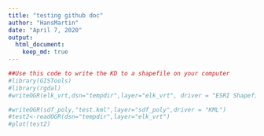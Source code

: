 ```yaml
---
title: "testing github doc"
author: "HansMartin"
date: "April 7, 2020"
output: 
  html_document:
    keep_md: true
---
```















```r
##Use this code to write the KD to a shapefile on your computer
#library(GISTools)
#library(rgdal)
#writeOGR(elk_vrt,dsn="tempdir",layer="elk_vrt", driver = "ESRI Shapefile")

#writeOGR(sdf_poly,"test.kml",layer="sdf_poly",driver = "KML")
#test2<-readOGR(dsn="tempdir",layer="elk_vrt")
#plot(test2)
```

<!--html_preserve--><div id="htmlwidget-dfb9fe5a7301c5b1cc34" style="width:672px;height:480px;" class="leaflet html-widget"></div>
<script type="application/json" data-for="htmlwidget-dfb9fe5a7301c5b1cc34">{"x":{"options":{"crs":{"crsClass":"L.CRS.EPSG3857","code":null,"proj4def":null,"projectedBounds":null,"options":{}}},"calls":[{"method":"addTiles","args":["//{s}.tile.openstreetmap.org/{z}/{x}/{y}.png",null,null,{"minZoom":0,"maxZoom":18,"tileSize":256,"subdomains":"abc","errorTileUrl":"","tms":false,"noWrap":false,"zoomOffset":0,"zoomReverse":false,"opacity":1,"zIndex":1,"detectRetina":false,"attribution":"&copy; <a href=\"http://openstreetmap.org\">OpenStreetMap<\/a> contributors, <a href=\"http://creativecommons.org/licenses/by-sa/2.0/\">CC-BY-SA<\/a>"}]},{"method":"addPolygons","args":[[[[{"lng":[-115.557431489745,-115.557650016187,-115.559070965935,-115.560382001538,-115.561035651049,-115.561340782973,-115.56118598298,-115.560529159181,-115.559468096598,-115.557625980956,-115.556692991434,-115.555864192217,-115.552886979664,-115.552242980193,-115.549303398592,-115.54783858193,-115.544389153073,-115.543457733608,-115.539084649624,-115.53815014229,-115.534737796267,-115.530390149855,-115.526618552292,-115.526058254594,-115.521731107709,-115.517413637205,-115.51309905697,-115.508791848921,-115.504492215861,-115.500198592765,-115.498988682529,-115.495910356169,-115.491636087184,-115.487365939406,-115.487333584195,-115.483108320112,-115.480273935585,-115.478858922139,-115.474925470677,-115.474624958786,-115.470911978567,-115.470415631455,-115.467829697875,-115.466242707735,-115.465428736039,-115.463096482725,-115.462125016559,-115.461801309242,-115.460780778547,-115.460114567883,-115.459740510367,-115.459882567427,-115.460469116427,-115.461415667067,-115.46254664524,-115.462799510903,-115.464041872339,-115.466670000654,-115.467292622827,-115.469232335161,-115.471732080855,-115.472661537617,-115.476135609345,-115.476936629273,-115.480515425035,-115.482566202846,-115.484874061652,-115.489225961387,-115.491507074222,-115.493558376002,-115.497888737834,-115.502206711668,-115.506516832917,-115.510815162852,-115.515105877708,-115.519386685548,-115.522675294744,-115.523665015806,-115.527928642717,-115.531849493076,-115.532188141327,-115.536427571596,-115.537673988657,-115.54066681198,-115.543047456053,-115.544896510255,-115.547115435081,-115.549101917402,-115.550464122664,-115.55328860962,-115.553381415137,-115.555858662244,-115.557431489745,-115.557431489745],"lat":[51.7378298119153,51.7381658894987,51.7408577535089,51.7435482519122,51.7462306860253,51.7489088489507,51.751581379697,51.7542477612802,51.7569091843013,51.7595610142864,51.7610023466498,51.7622138022875,51.7648516053178,51.7653845186535,51.767481850853,51.768318379541,51.7700955164046,51.7705028398706,51.7724336398111,51.7726925094772,51.7735430051337,51.774670138748,51.7752229514096,51.7753071631371,51.7757950943065,51.7759848968932,51.776085613297,51.775962069538,51.775610067053,51.7750787637123,51.774873367294,51.7743884356563,51.7732830777929,51.7720606401903,51.7720495167327,51.7704713520557,51.7692840103943,51.7686463417028,51.766540290797,51.7663735636101,51.7638136992139,51.7633844068776,51.7610991106296,51.7593372977322,51.7583933364774,51.7556884092454,51.7536861555385,51.7529970120563,51.7503091962562,51.7476260133611,51.7449466548873,51.7422740594499,51.7396072872728,51.7369452258033,51.7342855694528,51.7338206211587,51.731630663865,51.7289905290088,51.7283279042323,51.726349478559,51.7243934024058,51.7237196448204,51.7215042900883,51.7211006806399,51.7193055868145,51.7184990644203,51.7177276509708,51.7163426467585,51.7159397445261,51.7155358925466,51.7147863646936,51.7144073770047,51.7142644935546,51.7144796696614,51.7149285129513,51.7156832153333,51.7163358107063,51.7165183010931,51.7178109204622,51.7191252624405,51.7192384498986,51.7212956651132,51.7218723472829,51.7233706159542,51.7246135467688,51.7257547049719,51.7273383606047,51.7289111590449,51.7300541587018,51.732671838741,51.7327645479802,51.7354694546442,51.7378298119153,51.7378298119153]}]],[[{"lng":[-115.82618935317,-115.827845576451,-115.829056827452,-115.829200851809,-115.828517253585,-115.826561618581,-115.825853577919,-115.823462420682,-115.821466374912,-115.818971911174,-115.817104721028,-115.812758718936,-115.812412070416,-115.808420167251,-115.804091879801,-115.801961750696,-115.799767228799,-115.795448722841,-115.791136404972,-115.786829545319,-115.782528246428,-115.778231930424,-115.773942616057,-115.769658756855,-115.768998110817,-115.765382657353,-115.761116027703,-115.759612050265,-115.75686169555,-115.75424128707,-115.752632811228,-115.750725602394,-115.748728853515,-115.748464619807,-115.747665402068,-115.74748652101,-115.748173572509,-115.748690541666,-115.749758276485,-115.751815942994,-115.753146084802,-115.75508514564,-115.757529376172,-115.759697548314,-115.761888098569,-115.766227934808,-115.766810967937,-115.77055866085,-115.774878002454,-115.779188371574,-115.783495258178,-115.787795307059,-115.792088718979,-115.796378263947,-115.800663101249,-115.804940514249,-115.807051838289,-115.809209479172,-115.813476331099,-115.815635782141,-115.817731413092,-115.821378424978,-115.821974342112,-115.825237777383,-115.82618935317,-115.82618935317],"lat":[51.6726187249893,51.6743121653286,51.6769986394993,51.679674466381,51.6823420405355,51.6849969092732,51.6856021884026,51.6876402967623,51.6888619554833,51.6902696226173,51.6911173201901,51.6927578372413,51.6928778755701,51.6941026145049,51.6950481672174,51.695446151499,51.6958493760808,51.6964133295802,51.696740969602,51.6968621176084,51.6967751470701,51.6965037116244,51.695975048403,51.6952488580693,51.6951053469152,51.6942424960685,51.6928962034242,51.6923322135056,51.6911102236622,51.6896009763305,51.6884105775731,51.6868892340964,51.6841935744028,51.6835281645692,51.6815078331934,51.6788315168937,51.6761644315387,51.6753332762176,51.6735069002081,51.6708543745078,51.6697279140318,51.6682146611341,51.6667229266955,51.6655890503037,51.6645977501832,51.6631527146159,51.6629895481448,51.6620339648107,51.6613293232461,51.6609534761756,51.6607049406723,51.6607108053986,51.6609662384728,51.6613693685645,51.6619536149135,51.6628241668874,51.6634052052586,51.6640231327619,51.6653115290215,51.6661664857856,51.6670612646757,51.6688986545541,51.6692920196329,51.6716117166271,51.6726187249893,51.6726187249893]}],[{"lng":[-115.687196843065,-115.68781127079,-115.688154662881,-115.687741428885,-115.686939607829,-115.686571315799,-115.684569080951,-115.682478217339,-115.681444450016,-115.678093680286,-115.676324030947,-115.67373384926,-115.669397683851,-115.666408249608,-115.66506674487,-115.660752553827,-115.65644280047,-115.652141387523,-115.647842298568,-115.646067021058,-115.643552724646,-115.639263979442,-115.63497435601,-115.630686472347,-115.626395502998,-115.622320227019,-115.622093405162,-115.622042775312,-115.617763661503,-115.614917564417,-115.613362595312,-115.612320719866,-115.610619546386,-115.608869659045,-115.608845936625,-115.607626693465,-115.606383133752,-115.604956348063,-115.604255316699,-115.603574030354,-115.602410613009,-115.600884268109,-115.599682342348,-115.599140825087,-115.597655824553,-115.595537623049,-115.595166458913,-115.593496812572,-115.590786247069,-115.590701793746,-115.58797896823,-115.586268903288,-115.584504772988,-115.581862849201,-115.580330512846,-115.577473433169,-115.575271850518,-115.573097317778,-115.568733522378,-115.568708162416,-115.564371170003,-115.560287878768,-115.560024028173,-115.555677426751,-115.551338380773,-115.547583383655,-115.547004038747,-115.542671485197,-115.538343339708,-115.534023230746,-115.52970373975,-115.525388083514,-115.521075985185,-115.516767341947,-115.512462298006,-115.508159828844,-115.503860428693,-115.499568755166,-115.496960790107,-115.495281369278,-115.490992674669,-115.486711243479,-115.483516081192,-115.482438356011,-115.47816327839,-115.474256208146,-115.47390200754,-115.469638222232,-115.466885843218,-115.465389288762,-115.461176069827,-115.461148930913,-115.4569128859,-115.456045804453,-115.45269049741,-115.4517888767,-115.448486086655,-115.448194775654,-115.444957467117,-115.444297825841,-115.442118085251,-115.440140983369,-115.439848662845,-115.437774246154,-115.436138122001,-115.436034395384,-115.434490231013,-115.433430652425,-115.432597791486,-115.432078301429,-115.431979071341,-115.431507651855,-115.431309908884,-115.431368642846,-115.431719006023,-115.432363646111,-115.432576719651,-115.433114084478,-115.434055830168,-115.435163579417,-115.436803284187,-115.437250454478,-115.438495795182,-115.440476807448,-115.441766136531,-115.44281236107,-115.445370425904,-115.446230480595,-115.448250035782,-115.450667139152,-115.451522641643,-115.455079176631,-115.455303569007,-115.459367746581,-115.459480463534,-115.463866217326,-115.464164898025,-115.468243526698,-115.469623129088,-115.472609415467,-115.476620403743,-115.476962382919,-115.481311819475,-115.485646101475,-115.486389006921,-115.489979836569,-115.494303075196,-115.498616748945,-115.502925580199,-115.507227780427,-115.51152365691,-115.515814469666,-115.520098603009,-115.52437503178,-115.525568613506,-115.528650198116,-115.532919985241,-115.536640788324,-115.537181143918,-115.541445170997,-115.545115416379,-115.545697691382,-115.549954793322,-115.552603231375,-115.554204425549,-115.558453560371,-115.55932819187,-115.562702059632,-115.565800811411,-115.566946913818,-115.571194446138,-115.572147917615,-115.575442253487,-115.578506381587,-115.579689208977,-115.583940447675,-115.585317713825,-115.588194209549,-115.592262630651,-115.592448046723,-115.596711448903,-115.600977877106,-115.601243407459,-115.605255398917,-115.609556441257,-115.613459640299,-115.613893951296,-115.618267175311,-115.618633347934,-115.622658456548,-115.622816765567,-115.627043421716,-115.627241090192,-115.631414628855,-115.632615735542,-115.63577420432,-115.639782827304,-115.640122591275,-115.644460180625,-115.64878551882,-115.653104899778,-115.654965483938,-115.657417354265,-115.661718758889,-115.663047032849,-115.666010790217,-115.670295082989,-115.674567111501,-115.676347829536,-115.678819906728,-115.681678634288,-115.683047207862,-115.685007100619,-115.68683283481,-115.687196843065,-115.687196843065],"lat":[51.7192755307483,51.7209706230128,51.7236488624555,51.7263186518678,51.7281548098437,51.728979981009,51.731631985539,51.7334767284018,51.7342713667187,51.7361288228243,51.7368882008686,51.7379194435846,51.7388926412806,51.7394504908123,51.7396821127965,51.7399000041778,51.7399668362413,51.7397529130709,51.7394624439872,51.7392178863119,51.7388560316397,51.7382257936282,51.7376285954451,51.7369775237244,51.736432212676,51.7362674667763,51.7362560888202,51.7362642135575,51.7369870104587,51.7388548604127,51.7400430981619,51.741498639421,51.7441529541786,51.746806667411,51.7468425312153,51.7494663614316,51.7521260347704,51.7547835196885,51.7559960920094,51.7574415152545,51.7601020973547,51.7627583476866,51.7645181799073,51.7654119905664,51.7680686911087,51.7707178083236,51.771145240918,51.7733678134184,51.7760097555197,51.7760853095617,51.7786504737139,51.7799772874513,51.7812830964358,51.7829889111268,51.7839071647557,51.7854528202772,51.7865203707066,51.7874799661485,51.7891054264728,51.7891150462701,51.7906754628292,51.7916866355113,51.7917583670402,51.7928177597208,51.7936349577112,51.794204774301,51.7943008632273,51.7949072668619,51.7953736918945,51.7955895082901,51.7957849976235,51.7958617369441,51.7958292285153,51.7956915582565,51.7954452567868,51.7951223037611,51.7947084260501,51.7940640839807,51.7935684590699,51.7932945467989,51.7925685217166,51.7916295670614,51.7907213663295,51.7904413234237,51.7893247406578,51.7879271157192,51.7878053005455,51.7863685250748,51.7851567869586,51.7845020390317,51.7824077408092,51.7823937523542,51.7801705368473,51.7796660258396,51.7775601859743,51.776935589032,51.7744397667417,51.774213747046,51.7714965127959,51.7708663937936,51.7687844613299,51.7664006507977,51.7660799056174,51.7633778957942,51.7606816799355,51.7605041655212,51.7579852824157,51.7552967034599,51.7526111372648,51.7502931249547,51.749928421045,51.7472476662486,51.7445705619072,51.7418968800509,51.7392270896975,51.7365612238256,51.7358954465857,51.7338967645769,51.7312348496829,51.7285751377073,51.7259224936036,51.7252789217441,51.7232705282996,51.7206223684459,51.7191948959852,51.7179788750469,51.7153382801692,51.7145727741383,51.7127018776273,51.7107338199624,51.7100705858789,51.7075951790111,51.7074458889157,51.7048247864672,51.7047548181242,51.7023565963305,51.7022131301136,51.7001945363136,51.6996098939987,51.6983591108611,51.697026376027,51.696897893618,51.6955336748903,51.6946155146601,51.6944781880269,51.6937084409624,51.6931123390692,51.6928017669143,51.6926360942121,51.6926709361479,51.6928986658494,51.6932824391406,51.6938731367505,51.6947040653148,51.6949765190246,51.6955786799005,51.6966246503621,51.6977894334584,51.6979442138972,51.6991822058777,51.7005691538646,51.700786244724,51.7022563031416,51.7033361021287,51.703969237856,51.7057078228608,51.7060932146723,51.7074766411325,51.7088468567978,51.709371179004,51.7111918862246,51.7115986119851,51.7130145967037,51.7143501568576,51.7148752974645,51.7166099441673,51.7171068067063,51.7182739309205,51.7198646572424,51.7199454560754,51.7213180972692,51.722600995444,51.7226463466417,51.7235312034675,51.7237004730293,51.7227911452225,51.722678411018,51.7204783855042,51.7201776629836,51.7176699943237,51.7175523505944,51.7150520109503,51.7149297053297,51.7128728554431,51.7123179590624,51.7110661857578,51.7097267352745,51.7096208846682,51.7085274134242,51.7078379841006,51.7073446239633,51.7072271209245,51.7070819736279,51.7071919895397,51.707319368993,51.7076212826766,51.7083171842555,51.7094370859076,51.7101443956445,51.7112242157548,51.7128787464837,51.713900440793,51.7155904574322,51.7182852852756,51.7192755307483,51.7192755307483]}]],[[{"lng":[-115.899110561864,-115.899774637575,-115.900143726665,-115.900051611402,-115.899270361545,-115.898843967164,-115.897834870267,-115.895532371254,-115.89440927893,-115.892169295272,-115.890033216954,-115.88721266865,-115.885679754716,-115.88133764708,-115.879941185392,-115.877003480867,-115.872673319313,-115.869149309676,-115.868346115699,-115.8640200068,-115.859695661822,-115.855584816484,-115.855371343075,-115.85104600262,-115.8467216642,-115.842397165369,-115.841534533565,-115.838071774627,-115.833748238522,-115.829424472243,-115.826389406041,-115.825102309224,-115.820779526,-115.816458826445,-115.812139915382,-115.807823399894,-115.80684692765,-115.803508010006,-115.799193857317,-115.794882220577,-115.790572202272,-115.78626405784,-115.781956636886,-115.777650609225,-115.773344361022,-115.769038161718,-115.764730678596,-115.760421652192,-115.756109615935,-115.751882018604,-115.751791035827,-115.74746038367,-115.743114220705,-115.742675431157,-115.738737695488,-115.738347226153,-115.735583254386,-115.734307654041,-115.733440709201,-115.73154009648,-115.729888515397,-115.729816347633,-115.728324024728,-115.726603052362,-115.725310883021,-115.724749762922,-115.722663733517,-115.720846523252,-115.720330232561,-115.717617829158,-115.716417802884,-115.714306278659,-115.712017683492,-115.710357229823,-115.70763539145,-115.705440505857,-115.703266236807,-115.69892761658,-115.698909984764,-115.694560354762,-115.690219812696,-115.689598385583,-115.68588419245,-115.681553232896,-115.677226294989,-115.672904284609,-115.672492218471,-115.668581989676,-115.664261628142,-115.659941188766,-115.655618357335,-115.651292257716,-115.648685119518,-115.646960057482,-115.642613513871,-115.639763511669,-115.63825113097,-115.634702064507,-115.633865208646,-115.63124495729,-115.629444851523,-115.628265359256,-115.62561732277,-115.624998695373,-115.623250444279,-115.62061209606,-115.620543609348,-115.61802937729,-115.616102347306,-115.614892142847,-115.611688796978,-115.611167819541,-115.607294900047,-115.606680316684,-115.60291518692,-115.601033905615,-115.598547538527,-115.594189165129,-115.59350753359,-115.589837871333,-115.585490392134,-115.583225327086,-115.581147797425,-115.576809477306,-115.572473190247,-115.568141927905,-115.567794039076,-115.56381037155,-115.55948306245,-115.555157790175,-115.550835521854,-115.546515221155,-115.542197543687,-115.537882111667,-115.533568550097,-115.529257025921,-115.524948315558,-115.520642338321,-115.51633790414,-115.512035967322,-115.50773793461,-115.503442642088,-115.501406408847,-115.499149985616,-115.494859105129,-115.490571644782,-115.486289416651,-115.485887063628,-115.482007952289,-115.477730896775,-115.474840637656,-115.473458934334,-115.469189648922,-115.466130758862,-115.464927349905,-115.460668684259,-115.458926294282,-115.456416417838,-115.452677910282,-115.452170414974,-115.447932314638,-115.447337552081,-115.443701980012,-115.442588452496,-115.439481698238,-115.438404864523,-115.435272960079,-115.434660485182,-115.431373678396,-115.431080546634,-115.428376254053,-115.426907154111,-115.425724075367,-115.423424790975,-115.422762587535,-115.421329040108,-115.419531826933,-115.418663554225,-115.417955121571,-115.416584879007,-115.415532380148,-115.41469359649,-115.414678550397,-115.41392370364,-115.413386214307,-115.413066031741,-115.412927403705,-115.412990192553,-115.41323307271,-115.413665892133,-115.414301435172,-115.41515292667,-115.415555407788,-115.416105288454,-115.417216940211,-115.41851297255,-115.420104381356,-115.420201444111,-115.421721849924,-115.423537374598,-115.424740492746,-115.425559638169,-115.427738901136,-115.429232975371,-115.430108068812,-115.432644433889,-115.433698959601,-115.435310478881,-115.438146137271,-115.438251466903,-115.441288225515,-115.442579212723,-115.444630968481,-115.44699914714,-115.448163977354,-115.451407026253,-115.452031643278,-115.455801126081,-115.456395063952,-115.460184579341,-115.461414187138,-115.464557458023,-115.467224456099,-115.468919064824,-115.473270230412,-115.474895399583,-115.477612667531,-115.481945542591,-115.486269286501,-115.487791817841,-115.490587399971,-115.494898828779,-115.499202104514,-115.503500237708,-115.507792928968,-115.512078806166,-115.512945796344,-115.516361977172,-115.52064038228,-115.524913734775,-115.528335583787,-115.529182794429,-115.533449942791,-115.537712036053,-115.538653925598,-115.541974147466,-115.546232477446,-115.547559867744,-115.55049074191,-115.554747999663,-115.556017742428,-115.559007849859,-115.563269536861,-115.56516448632,-115.56753435778,-115.571805153333,-115.576081123527,-115.578101422161,-115.580366372851,-115.584660701651,-115.588963712631,-115.593275693514,-115.594325033044,-115.59759639427,-115.601922430295,-115.606254597424,-115.608070612451,-115.610587366143,-115.614921051168,-115.619252263247,-115.619446720844,-115.623583639627,-115.627912852167,-115.632238046016,-115.632265882042,-115.636562124951,-115.640883006008,-115.645202840616,-115.649519065473,-115.650514546215,-115.653835079403,-115.65814997558,-115.662464339039,-115.666780682142,-115.671096684548,-115.673319832337,-115.675415417934,-115.679740278034,-115.684072705789,-115.685457184149,-115.68841592374,-115.692057812384,-115.692773451645,-115.696493056068,-115.697153220058,-115.699850126504,-115.701559069114,-115.702820257581,-115.705584120919,-115.705980468183,-115.708049838061,-115.710414174012,-115.710594849181,-115.713083871798,-115.714848598542,-115.715562427415,-115.7181779904,-115.719276936131,-115.720791754005,-115.723566109469,-115.723695497365,-115.726553398126,-115.72810249506,-115.729807251494,-115.732490455655,-115.733754601658,-115.736857314752,-115.739045930107,-115.741201998801,-115.745530471434,-115.749842815918,-115.751168178413,-115.754146855528,-115.758442937738,-115.761836964956,-115.762733245553,-115.767021220791,-115.77130573159,-115.775589027371,-115.779869513747,-115.78414952231,-115.78529337505,-115.788431321661,-115.792711592222,-115.796990505919,-115.80126970841,-115.803145265788,-115.805549079023,-115.809828223855,-115.814106056391,-115.818382797715,-115.818934130093,-115.822660573218,-115.826936147708,-115.831210781458,-115.832536759833,-115.835485214148,-115.839757157711,-115.843986667285,-115.844027925912,-115.848297404762,-115.852564215631,-115.853571046245,-115.856829378205,-115.861090924302,-115.861663255464,-115.865349925648,-115.868626483382,-115.869605790991,-115.873855513578,-115.874449274736,-115.878101947625,-115.879647074702,-115.882340605737,-115.884019194438,-115.886569251197,-115.887700862938,-115.890786430438,-115.890933482991,-115.893602085841,-115.894978463842,-115.8958574959,-115.897663054133,-115.898940668636,-115.899110561864,-115.899110561864],"lat":[51.6809085531579,51.6830310986568,51.6857089285558,51.6883824382476,51.6910494914022,51.6918973617633,51.6937104020832,51.6963631465565,51.6972967005683,51.6990058491697,51.7002567398596,51.7016333723459,51.7022734725759,51.703814039191,51.7042386408116,51.7050218838572,51.7060592582788,51.7068096285017,51.7069700835131,51.7078301969135,51.7086135674347,51.7093526535309,51.7093899107568,51.7102006634606,51.7109658688759,51.7117315717137,51.7118893277685,51.7125263097952,51.7132429835981,51.7139632105526,51.7144133951107,51.714616203168,51.7152881865593,51.7158753820935,51.7163899853149,51.7168097045088,51.7168909423081,51.7171836869872,51.7175082144722,51.7177357191645,51.7179008808901,51.717994824852,51.7180611201486,51.7180752194414,51.7180973105876,51.7181173873446,51.7181843764929,51.7183072765054,51.7185389493263,51.71899430295,51.719006601119,51.7199078335215,51.7213621261558,51.7215705351908,51.7238973295653,51.7241985321262,51.7268432133499,51.7283308844147,51.7294945296005,51.7321484185004,51.7348049683516,51.7349183772243,51.737462437119,51.7401181891119,51.7419618344839,51.7427724797967,51.7454242115472,51.747499882459,51.748073211732,51.7507180317477,51.7517418845368,51.7533562364738,51.7549491758616,51.7559873548772,51.7575100274855,51.7586076868947,51.7595948689115,51.7612101562773,51.7612167680514,51.7625981736725,51.7636563165869,51.7637809015986,51.764537903295,51.7652536547331,51.7658270737876,51.7662286734716,51.766263333044,51.7666372739906,51.7669776721259,51.7673184418299,51.767737468757,51.7682633891358,51.7686664348459,51.7689898874106,51.7701897714862,51.7712379249174,51.7719081429584,51.7738536404038,51.7743949111819,51.7764878315833,51.7780020585796,51.7791274948879,51.7817709600057,51.7824343097722,51.7844176588066,51.787061125026,51.7871303536548,51.7897051862205,51.7913441951312,51.792342659005,51.7946284922583,51.7949731146276,51.7972539342881,51.7975944110063,51.7994038627747,51.8002017532627,51.8011511780483,51.8025893848377,51.8027863517826,51.8037917474472,51.8048647733096,51.8053372959714,51.8057755939575,51.8065450731688,51.807245457514,51.8077829800663,51.8078247370873,51.8083264444407,51.8087333664906,51.8090740978988,51.8093190828728,51.8095013903164,51.8096012610678,51.8096310995993,51.8096030774472,51.809512575483,51.8093363606298,51.8090776444682,51.8087733821166,51.8083949913253,51.8079005191182,51.8073260984784,51.806997319255,51.8066755459603,51.8059753262149,51.80517664133,51.8042262268457,51.8041240624913,51.8032583687854,51.8021650063108,51.801306856164,51.8009269237816,51.7996166411495,51.7985191118307,51.7981078736371,51.7965006903533,51.7957504590718,51.7947148948675,51.7929939470236,51.7927558863427,51.7905773097563,51.7902490943802,51.7881848807867,51.7875118294708,51.7855140121935,51.7847818824914,51.782523791784,51.7820576324909,51.7793393669301,51.7790788630105,51.7766248759085,51.7751051631397,51.7739149300695,51.771209655708,51.7703254206474,51.7685070677874,51.7658084549814,51.7642674764738,51.7631127809257,51.7604198654742,51.757731216422,51.7550454393276,51.7549847582944,51.7523605844122,51.7496788608797,51.7470000682612,51.7443237256678,51.7416501021688,51.7389789096462,51.7363102801025,51.7336443841442,51.7309813970508,51.7299298277013,51.7283197630295,51.7256602667419,51.7230032415535,51.7203501742148,51.7202041077946,51.7176974352357,51.7150473317131,51.71349878382,51.7123999710042,51.7097546769146,51.7080982289868,51.7071118805904,51.7044712677281,51.7034334434911,51.7018323279,51.6992877564707,51.6991969838198,51.6965628375936,51.6955288383229,51.6939326656567,51.6921320892151,51.6913049133251,51.6890689401759,51.688681466644,51.6863930266638,51.6860644101462,51.6840154542031,51.6834557843902,51.6819367316333,51.6808572735392,51.6801801620874,51.678723875019,51.6782826542177,51.6775194269798,51.6765939408529,51.6759369194718,51.6757749369368,51.6754454056428,51.6751526311145,51.6751047332954,51.6752125019369,51.6754863893987,51.6759696922128,51.6760961266325,51.6765385275822,51.6772568352791,51.6781347281604,51.678964445943,51.6791501359489,51.6802305379131,51.6814740752726,51.681767747241,51.6827242401131,51.68409970423,51.6845526772849,51.6854852187966,51.6869104241281,51.6873314179799,51.688262331853,51.689564165702,51.6901179603854,51.6907744017797,51.6918019891126,51.692670794236,51.6929497256171,51.6932482275118,51.6935380597172,51.693550447202,51.6932735640906,51.6931449923764,51.6927128212314,51.6919754070715,51.6910337543455,51.6906342407609,51.6900665093599,51.6890631197308,51.6881346272903,51.6880940604757,51.6871948009307,51.6863205337514,51.6855739983487,51.6855695951612,51.6848597682256,51.6842477095854,51.6836667362776,51.6832032942549,51.683106242364,51.6827439284927,51.6823193517439,51.6819100501597,51.6814306412326,51.6809596912559,51.6806916180265,51.680392024501,51.6796099375607,51.6785615918543,51.6781536614541,51.6771327814384,51.6755529275374,51.6751974161346,51.6729278117442,51.6724739321878,51.6702905986705,51.6688198234196,51.6676490168927,51.6650050869816,51.6645948197555,51.6623578126114,51.6599070359364,51.6597113571563,51.6570642330565,51.6551611195913,51.6544169417485,51.6517710937906,51.6505979149737,51.6491251680594,51.6464809300515,51.6463508019913,51.6438389361586,51.6424871015917,51.6411997504576,51.6392790220727,51.6385679559444,51.6368079353189,51.6359504708167,51.6351204911282,51.6340088348227,51.6334759914846,51.6334056043372,51.6332424921369,51.6332987335711,51.6335185979011,51.6335675106051,51.6339241157718,51.6344113494647,51.634947049317,51.6355911342424,51.6362575577845,51.6364380354059,51.6368614285708,51.6375270887971,51.638248697215,51.6389644406244,51.6392957790161,51.6396788495342,51.6404069548867,51.6411905514096,51.6420217330993,51.6421300654362,51.6428189599514,51.6437072171163,51.6446384875188,51.6449405038747,51.645584372729,51.6466346591564,51.6477281859135,51.6477388442861,51.6489020200626,51.6501794368527,51.6504965471553,51.6515318280283,51.6530385483818,51.6532496655956,51.654658398352,51.6559913503531,51.6564164021689,51.6584353949895,51.6587216933001,51.6606027231565,51.6614457832059,51.6631024125643,51.6641617966806,51.6660294084626,51.666871107296,51.669447977088,51.6695760602495,51.6722756099769,51.6739256551542,51.6749712132284,51.6776625500413,51.6803489094567,51.6809085531579,51.6809085531579]}],[{"lng":[-115.264076219193,-115.264484017556,-115.265390185324,-115.265998831703,-115.266438380558,-115.266760632283,-115.26672880937,-115.266366698232,-115.265705307035,-115.264584469121,-115.263124473428,-115.262858554591,-115.260667973174,-115.258634837392,-115.257742671356,-115.254211807044,-115.253923310785,-115.249813843136,-115.249248667205,-115.245433572204,-115.243399411519,-115.24106519202,-115.236704623757,-115.236199087629,-115.232348965542,-115.228000389797,-115.227441535062,-115.223653359119,-115.219312474735,-115.216800697034,-115.214973536033,-115.210636224143,-115.206300569967,-115.203852854554,-115.201971488839,-115.197639157108,-115.193314708908,-115.18899091829,-115.185754560887,-115.184671817527,-115.180354976061,-115.176042632902,-115.171731323439,-115.167424584741,-115.163122710672,-115.158824412945,-115.154529442159,-115.150236247846,-115.145948464462,-115.141664605991,-115.139359001905,-115.137382962834,-115.133108785879,-115.12884724921,-115.125458660549,-115.124596322205,-115.120372391164,-115.119330456464,-115.116552579791,-115.116272591235,-115.116086620852,-115.116335121964,-115.117582171479,-115.120664917369,-115.12084147558,-115.124724216849,-115.125257226163,-115.129300322221,-115.12966264453,-115.133570702529,-115.134076658864,-115.137030911658,-115.138522696105,-115.139795307296,-115.142263431653,-115.143027436506,-115.144116983665,-115.145634487552,-115.147032902542,-115.147673903762,-115.148092177147,-115.149032583675,-115.149976245466,-115.150938346432,-115.152017745718,-115.152497806035,-115.153113686597,-115.154462414378,-115.156051255587,-115.157134097638,-115.157908632586,-115.160090987653,-115.161643943579,-115.162817428271,-115.16608890849,-115.166140101521,-115.170096596522,-115.170501144827,-115.174891895638,-115.174892414444,-115.179266073757,-115.180864930122,-115.183625309513,-115.187971445475,-115.189085365989,-115.192310254687,-115.196638421717,-115.200956916926,-115.203392562706,-115.205267270099,-115.209568563545,-115.213862417975,-115.218145427229,-115.220289643971,-115.222420201257,-115.226684252573,-115.230935223037,-115.233051801605,-115.235176002704,-115.239399048822,-115.239777500304,-115.243605566251,-115.244592556682,-115.247788577495,-115.248326097885,-115.251505274691,-115.251946515061,-115.254080777277,-115.256060865066,-115.256242499802,-115.258165172149,-115.259815583511,-115.260120677586,-115.261288469478,-115.262505987318,-115.263621899438,-115.264076219193,-115.264076219193],"lat":[51.6366551403078,51.6379179374049,51.6406058911912,51.6432894423363,51.6459704920968,51.648649807259,51.651323893716,51.6539931027455,51.6566578896292,51.6593158824827,51.6615591793154,51.6619649142124,51.6646070386227,51.6664912330426,51.66723822365,51.6696654060832,51.6698560459309,51.6721731439951,51.6724609971641,51.6742104062968,51.6750481997905,51.6759305455686,51.6774409707972,51.6776148292123,51.6788177773839,51.6800063295968,51.680157526554,51.6811495064643,51.6821303825995,51.6826709943527,51.6830569490754,51.6839376925828,51.6847721678199,51.6851482426116,51.6854366693104,51.6861797452099,51.6867212020789,51.6872435335762,51.6875446191508,51.6876460966235,51.6879903530226,51.6882210243245,51.6884248949908,51.6885145861774,51.688483644251,51.6883646606374,51.6881643810586,51.6879213998515,51.6875470728888,51.6870785861,51.686818731127,51.6865582297743,51.6858587389047,51.6848558578711,51.683923090268,51.6836007560978,51.6816994986201,51.6811505179208,51.6784314030817,51.6768160060296,51.6757493325897,51.6753092730357,51.6730987197052,51.6704735012824,51.6703705869983,51.6678638031767,51.6676021400028,51.6652622012781,51.6650712889192,51.6626555636642,51.6623191258806,51.6600359205479,51.6587724310358,51.6574051546387,51.6547696369629,51.653772539013,51.6521243548204,51.6494737362623,51.6468212184962,51.6452714925995,51.6441633346416,51.6415035667474,51.638843842178,51.6361844000256,51.6335267961879,51.6323610043918,51.6308694423343,51.628216052591,51.6255664194118,51.6240106266607,51.6229209793425,51.6202806046729,51.6187458049455,51.6176487073855,51.6150640616585,51.6150260648795,51.6124132131505,51.6121780565671,51.6098135392479,51.6098132845358,51.6078516454951,51.607231406705,51.6062545300848,51.6049786183189,51.6046839351574,51.6038809379958,51.6030464676234,51.6024525849358,51.602229229351,51.6020622505114,51.6019002716599,51.6019270064657,51.6022308193473,51.6024866818445,51.6027468836032,51.6035405615995,51.6046745001742,51.6053541048634,51.6060765988404,51.607943700398,51.6081297522801,51.6102478565851,51.6108764479682,51.6131732743455,51.6136068060562,51.6163287848608,51.6167650125347,51.6190416965841,51.6215104226931,51.6217484027344,51.6244515195194,51.6271505666084,51.6277032811904,51.6298469589825,51.6325395513965,51.6352306264519,51.6366551403078,51.6366551403078]}]],[[{"lng":[-116.373398811029,-116.373419412697,-116.374744454676,-116.37590228087,-116.376651427527,-116.377215260971,-116.377315054142,-116.377170188559,-116.376542242854,-116.375111509039,-116.373066934718,-116.373060004676,-116.369441109747,-116.368727702535,-116.364407431833,-116.361599963568,-116.360097983448,-116.355796254587,-116.351499302918,-116.347206722195,-116.345298287971,-116.342918395099,-116.338635847368,-116.334357723189,-116.334208971037,-116.330084653794,-116.327563410999,-116.325816435525,-116.322497417076,-116.321556671357,-116.31865229448,-116.317308921139,-116.315624861781,-116.313132811105,-116.313077551567,-116.311188300208,-116.309704954919,-116.30889303075,-116.308641090222,-116.308051738599,-116.307742523614,-116.307734794507,-116.308047819472,-116.308487632822,-116.309096954529,-116.309150030832,-116.309762904571,-116.310452192489,-116.310951949081,-116.310955070667,-116.310236835214,-116.309372620183,-116.308792870474,-116.30621427373,-116.305151036607,-116.30291923395,-116.300907266286,-116.298789338567,-116.296656228526,-116.294211995499,-116.292403965359,-116.289452952439,-116.28815035397,-116.284553456637,-116.283896862653,-116.279842373401,-116.279645305918,-116.275395660584,-116.275341166462,-116.271147806693,-116.271006753891,-116.266954228186,-116.266903428188,-116.263126729808,-116.262662569409,-116.259621553245,-116.25842769704,-116.256420809504,-116.254200266589,-116.253534834202,-116.250767326662,-116.24998066834,-116.248306290048,-116.246105152521,-116.245774547887,-116.24411940399,-116.242367750584,-116.241592300835,-116.240889215642,-116.239507145633,-116.238383335024,-116.237558302334,-116.237466730349,-116.236876026562,-116.236325403933,-116.236023206484,-116.235986973761,-116.236228332103,-116.236781155627,-116.237609313821,-116.237779103324,-116.238804767426,-116.240499374951,-116.242179320016,-116.242756873693,-116.246032581544,-116.246522476198,-116.250630049184,-116.250845641117,-116.255156493808,-116.258117262749,-116.259458763577,-116.263756305461,-116.268048067613,-116.272336673007,-116.276621585163,-116.280903722028,-116.285182854534,-116.289460120528,-116.293734489406,-116.298006326319,-116.301260801473,-116.302276519188,-116.306543981278,-116.310808995224,-116.31182079026,-116.315072745461,-116.31933310779,-116.319821357332,-116.323591850614,-116.326322573431,-116.32784775902,-116.331893908829,-116.332100340623,-116.336349561936,-116.336678220401,-116.340595522917,-116.340947243037,-116.344736730038,-116.344836955387,-116.348145477125,-116.349072699568,-116.351169266276,-116.35330013297,-116.353739911308,-116.356193904819,-116.357515329055,-116.358126492958,-116.359963962552,-116.361439801664,-116.361705884135,-116.362635744273,-116.363677493184,-116.364428309465,-116.36493353663,-116.365207560661,-116.365274807103,-116.365138797188,-116.364792307566,-116.3642634271,-116.363528417797,-116.362635313712,-116.361514138684,-116.361257246043,-116.360325870423,-116.35900165577,-116.357518500447,-116.356844011913,-116.356133346508,-116.354688930272,-116.353311249444,-116.352423931858,-116.352343528604,-116.351804844816,-116.351764036462,-116.35231176104,-116.35238203546,-116.35363845641,-116.355786005545,-116.356511253418,-116.357941549987,-116.360598742484,-116.3607387936,-116.363095088844,-116.364968499913,-116.365561705134,-116.367915139158,-116.369191678019,-116.369899011118,-116.37183850184,-116.373398811029,-116.373398811029],"lat":[51.6035742122456,51.603608640996,51.6062900382678,51.6089705302604,51.6116488401818,51.614326161075,51.6170010177508,51.619674575518,51.6223455677959,51.6250122859502,51.6276681505651,51.6276756729175,51.6303306167802,51.6307167458475,51.6323669271456,51.6329625694136,51.633225671401,51.6335279566119,51.6334911946125,51.633150378804,51.6328728098354,51.6325195765286,51.6314994968571,51.6301902440078,51.6301361314096,51.6285544610727,51.6274239345453,51.626612037613,51.6247204835903,51.6241271220998,51.6220239026412,51.6208724976703,51.6193319626842,51.6166430760392,51.6165729257101,51.613957348338,51.611274299172,51.6092407458904,51.6085937007283,51.605915888958,51.6032397251378,51.6005653374919,51.5978928397775,51.595221087074,51.5925503294578,51.5923077152527,51.589879900637,51.5872096041061,51.5845381900144,51.5818638582376,51.5791852881859,51.577628478903,51.576502440584,51.5738128719008,51.5729969774826,51.5711189914997,51.5698675889958,51.568420031299,51.567246762583,51.5657182333368,51.5647362224517,51.5630151543911,51.562341880102,51.5603110237446,51.5599682039713,51.557607842408,51.5574999716334,51.5549402753174,51.5549057656895,51.5522981894503,51.5522045501804,51.5495049334817,51.5494703478129,51.546806587851,51.5464571516241,51.5441101493595,51.5431099652399,51.5414155336574,51.5393453034033,51.5387228315404,51.5360308129881,51.5351462990524,51.5333406911081,51.5306521860605,51.530178392463,51.5279650258165,51.5252793422095,51.5238281965886,51.5225953983416,51.5199120596022,51.5172303799864,51.5145506303874,51.5141530140906,51.5118718023417,51.5091938261124,51.5065174642144,51.5038428329202,51.5011700082968,51.4984992091743,51.4958301964331,51.4954348311733,51.4931635612254,51.4905001464332,51.4884564126408,51.4878403421742,51.4851870442353,51.4848581450405,51.4825421077279,51.4824380038377,51.4807454428502,51.4799153074181,51.4795630413175,51.4786603843155,51.4781081413037,51.4777477015206,51.4776163983663,51.4776599586255,51.4778961784182,51.4782553072781,51.4788062998985,51.4795288657484,51.4801802999013,51.4803679554846,51.4813973654245,51.482601861403,51.4829171382526,51.4839056331974,51.4854532035566,51.4856382060137,51.487129628882,51.4883501219461,51.4890199593466,51.4910563813277,51.4911619397887,51.493562660492,51.4937579250688,51.4962201350776,51.4964563769807,51.4991519932782,51.4992277366594,51.5018453697125,51.5026736084388,51.5045365162955,51.5067514571927,51.5072250873019,51.5099129599687,51.5117526265285,51.5125979276458,51.5152823428806,51.5179647597848,51.5185822793818,51.5206456362248,51.5233256627367,51.5260041027892,51.5286812075264,51.5313570580463,51.534031788193,51.536705417449,51.5393779060748,51.5420494044733,51.5447197814842,51.5473892942275,51.5500575584163,51.5506468125443,51.5527254452292,51.5553925765711,51.5580588220006,51.5594094403697,51.5607255855638,51.5633920060462,51.5660587756459,51.5685333687164,51.5687277912818,51.5713991683111,51.5740732927143,51.5764267290631,51.5767510529322,51.5794323260552,51.5821184786136,51.5829833292941,51.5848046338777,51.5874934815295,51.5876270633298,51.5901813945403,51.5921769216475,51.5928690919634,51.5955561263582,51.59725867028,51.5982411287113,51.6009258583764,51.6035742122456,51.6035742122456]}],[{"lng":[-116.166088486459,-116.166365264357,-116.16711663244,-116.167560443809,-116.167739193474,-116.167617041187,-116.167211542226,-116.166369901382,-116.165745305421,-116.165390534025,-116.163949565017,-116.16207441034,-116.161285656491,-116.1597848003,-116.156879121284,-116.156831022688,-116.153091436944,-116.152495562203,-116.148322699013,-116.148124621565,-116.143763444123,-116.141553656931,-116.139410659889,-116.135063514406,-116.130722336393,-116.129493175769,-116.126387212344,-116.122054480695,-116.117726781843,-116.113404008435,-116.109084631028,-116.107458754943,-116.104768295765,-116.100456194938,-116.096148197514,-116.093260649702,-116.091844695456,-116.087545120587,-116.084675427324,-116.083249987404,-116.078960787774,-116.078015293378,-116.074675121638,-116.072521833983,-116.070397466114,-116.067828712513,-116.066126303224,-116.063790475135,-116.061864455121,-116.060229229704,-116.057614697166,-116.057234927973,-116.054428784653,-116.053379561935,-116.052061032038,-116.050009546568,-116.049171214976,-116.048280560838,-116.046646593043,-116.045361700626,-116.045009898267,-116.044292848858,-116.043242334627,-116.042411365028,-116.041722162626,-116.041072507974,-116.040963713574,-116.040445351146,-116.039522852374,-116.038539454886,-116.037078647806,-116.036866165923,-116.034866948417,-116.032638479025,-116.031613494601,-116.028371985912,-116.02639048038,-116.02409190115,-116.019806271266,-116.019068251012,-116.015513872428,-116.011223284508,-116.009806363913,-116.006929083405,-116.002636751876,-116.000117454727,-115.998345813507,-115.994056540642,-115.991487911442,-115.989769945455,-115.985487696583,-115.984138816388,-115.981207595473,-115.977849222007,-115.976933383195,-115.972666058425,-115.972579568581,-115.968405543331,-115.968042104025,-115.964154804033,-115.964152114077,-115.960714919311,-115.959916464537,-115.957761294748,-115.955696993901,-115.955311685957,-115.952958377708,-115.951502762424,-115.951133206497,-115.949331867648,-115.947891867299,-115.947355743564,-115.946754159432,-115.945640102492,-115.944872604392,-115.94431570634,-115.944078889131,-115.94404577716,-115.944314421103,-115.944844756651,-115.945766057026,-115.947061799755,-115.947981013917,-115.948615365044,-115.950549309917,-115.952431218923,-115.952916240115,-115.955628553913,-115.95684181108,-115.958764194533,-115.961233462295,-115.962371205073,-115.965611280319,-115.966603505194,-115.969978959037,-115.97155649806,-115.974337711886,-115.977546483105,-115.978688651275,-115.98303539981,-115.9850146053,-115.987375114184,-115.991710430534,-115.995715108481,-115.996040363162,-116.000367075865,-116.00469136269,-116.00901012057,-116.013326230108,-116.017638821506,-116.021948736761,-116.026256093953,-116.030560330531,-116.034862159196,-116.039159273553,-116.043454533714,-116.045047302529,-116.04774852805,-116.052038671392,-116.056324023063,-116.05656077211,-116.060608626081,-116.064734877925,-116.064886813266,-116.069162691728,-116.071244344029,-116.073433812881,-116.076652612584,-116.077698905064,-116.081168972901,-116.081956998704,-116.085098449753,-116.086207332768,-116.088497333536,-116.090445625723,-116.091298429501,-116.093864332309,-116.094666364159,-116.095941970898,-116.097824847501,-116.098854042441,-116.099247277098,-116.10057759835,-116.10162138243,-116.10235529314,-116.102850632816,-116.102925297964,-116.103137500481,-116.103285984328,-116.103255130145,-116.103067153227,-116.102776119189,-116.102659634322,-116.102393585254,-116.10190860863,-116.101433630787,-116.100957857175,-116.100606777753,-116.100409144303,-116.100601130775,-116.101354899958,-116.102216387956,-116.102843241508,-116.105506257301,-116.10644806236,-116.109454737625,-116.110713440826,-116.114678008148,-116.114989979032,-116.119270475594,-116.120548588858,-116.123553211264,-116.126673719935,-116.12783542804,-116.132115229584,-116.132413036451,-116.136393838121,-116.137675109104,-116.140669111897,-116.142383936491,-116.144938709715,-116.146536985615,-116.149201327425,-116.150110636332,-116.153352907025,-116.153456635717,-116.156251867224,-116.157699060691,-116.158659194068,-116.160855260047,-116.161920089646,-116.162601845249,-116.164236930744,-116.165444510156,-116.166088486459,-116.166088486459],"lat":[51.9010629983188,51.9018419061098,51.9045214528866,51.9071988185147,51.9098743071236,51.9125476665932,51.915219020346,51.9178872835462,51.9195867358527,51.9205545633412,51.9232185564627,51.9258794413449,51.9268234304916,51.9285373382818,51.9311489909131,51.9311904349833,51.9338378067435,51.9342098137253,51.9364776188421,51.9365727143178,51.9383985301226,51.9391026692386,51.939767122264,51.9408286743513,51.9415708213215,51.9416883247732,51.9419938977773,51.9422901926896,51.9423269998011,51.9421135652765,51.9417307261368,51.9415233367903,51.9411987029016,51.9404600273965,51.9395241606509,51.9387406168136,51.9383744774189,51.9370419827408,51.9359999533333,51.9355039781937,51.9336904429537,51.9332737524182,51.9317218343065,51.9305563688816,51.9293835873348,51.9278450662814,51.9267538209493,51.9251387840226,51.9237010638954,51.9224361697342,51.920098371986,51.9197379874859,51.9170412384756,51.9158325096598,51.9143479518741,51.9116571687302,51.910336017368,51.9089689561609,51.9062814860743,51.9035968235615,51.9026699409716,51.9009138999757,51.898231114173,51.8955501040925,51.8928702411737,51.8901906950488,51.8896617273268,51.887511327363,51.8848295445425,51.8821472553584,51.8794610503926,51.8791641930382,51.8767686686153,51.8748194042657,51.8740676736538,51.8723127384721,51.871350304422,51.8704557601807,51.8688699618376,51.8686152164741,51.867607896279,51.8662741250364,51.8658633595483,51.8651158637121,51.8638829683617,51.8631071399777,51.8625978369318,51.8612489194253,51.8603592035895,51.8597918294952,51.8581537342183,51.8576216934777,51.8564342237309,51.8548929308012,51.8544693484935,51.8522182620306,51.8521727406514,51.8496878483567,51.8494587366935,51.8467522678074,51.8467502581415,51.844045649701,51.8433025033534,51.8413452240438,51.8390650274772,51.838649199497,51.8359539790505,51.833774709114,51.8332634203799,51.8305730443515,51.8278858718233,51.8265009512722,51.8252013875108,51.8225171025804,51.8198359153262,51.8171566123191,51.8144801797906,51.8118055749058,51.8091336782707,51.8064641284978,51.8037980813075,51.8011353797911,51.7996577683534,51.7984749690494,51.7958179329824,51.7937530515852,51.7931647215497,51.7905145307342,51.7895144917543,51.7878680271518,51.7860642039478,51.7852256012057,51.7831892154544,51.7825885628424,51.7807348466708,51.7799576795168,51.778653075515,51.7773356119295,51.7768994906992,51.7753172226858,51.7747260118049,51.7740355409556,51.7729400856363,51.7721435980945,51.7720777147842,51.7713535426111,51.7707332862534,51.7703599964578,51.7701048265863,51.7700094008712,51.7700368811141,51.7701834126936,51.7704768374084,51.7708857044901,51.7715201677292,51.7722479703432,51.772554697352,51.773042414251,51.7740277785049,51.775251743883,51.7753219654489,51.7765228497379,51.7780615812981,51.7781158852917,51.7798356597221,51.7807874856993,51.781803431906,51.7835043826572,51.7840849543322,51.7862140606085,51.786732286322,51.7889189968188,51.7897880998565,51.7916196868718,51.7934708127794,51.7943156577898,51.7970097475079,51.7980642737397,51.7997000260636,51.8023887718427,51.8043584702438,51.8050739594235,51.8077584236333,51.8104406824511,51.813120565533,51.8157986228169,51.816574382848,51.818475086988,51.8211504941065,51.823824532508,51.8264973715669,51.8291694230668,51.8299468660929,51.831840774498,51.8345113414618,51.8371819817883,51.8398526130879,51.8425241949297,51.8451969482509,51.847872679723,51.8505527025486,51.8522350402278,51.8532383235187,51.8559328615312,51.85661047272,51.8586370748961,51.8593178829593,51.8613507531588,51.8614825420779,51.8634654176815,51.8640690369919,51.8653523455481,51.8667889143879,51.8672845233454,51.869361131188,51.8695056251904,51.8715204827988,51.8722185560357,51.8738761543356,51.8749272172904,51.8765544649992,51.8776316573129,51.8796292713308,51.8803317646542,51.8830293771968,51.8831239689426,51.8857244369663,51.8873429463652,51.8884159091501,51.8911058238028,51.8927544754989,51.8937924979686,51.8964783526406,51.8991611520371,51.9010629983188,51.9010629983188]}],[{"lng":[-115.963475089796,-115.963650780682,-115.964070699483,-115.964308164415,-115.964282385406,-115.964058366457,-115.963586003875,-115.963103343024,-115.962994216218,-115.962193224375,-115.961185478562,-115.959803352838,-115.958551529086,-115.958335899948,-115.956681408248,-115.954552290825,-115.954100971913,-115.952432867106,-115.949830197964,-115.949681766215,-115.947019025096,-115.945283737193,-115.943791867294,-115.940899754515,-115.940094804422,-115.936526713858,-115.93587559902,-115.932162990467,-115.930853578121,-115.927806896553,-115.924820140671,-115.923457879314,-115.919113563023,-115.917235002991,-115.914775010659,-115.910440852878,-115.906417399394,-115.906113096586,-115.901785823052,-115.897464515513,-115.893145682787,-115.888831065943,-115.884518513106,-115.880208611127,-115.875900860983,-115.871595043152,-115.867290721786,-115.862987393132,-115.858684503745,-115.854383513047,-115.850081591961,-115.845779914079,-115.841477094809,-115.837175065753,-115.83287308482,-115.828569407534,-115.82426527886,-115.819959963794,-115.815653285243,-115.811345082153,-115.8070339556,-115.802719333708,-115.798401155742,-115.794077364324,-115.789747024358,-115.78972266207,-115.785396575981,-115.783232722706,-115.781022922474,-115.779376729981,-115.776608554166,-115.776592217685,-115.77460594874,-115.772748656179,-115.772128625715,-115.771191372333,-115.7695769366,-115.767801039564,-115.767620518321,-115.766092113193,-115.764100484647,-115.763138666167,-115.762081059422,-115.759726272245,-115.758685804001,-115.757197968352,-115.754276692675,-115.754257629124,-115.751100770866,-115.749847028275,-115.7475222262,-115.745448025564,-115.743587278771,-115.741057605393,-115.739284338673,-115.73667260743,-115.734707834494,-115.732289990473,-115.730081752532,-115.727906181579,-115.725519439517,-115.723519387571,-115.721240293209,-115.719126111422,-115.717292671368,-115.714723093724,-115.713742344644,-115.710419844136,-115.710308491617,-115.707488168926,-115.705881301084,-115.704502640161,-115.701523303637,-115.701451657299,-115.698659560125,-115.697023020455,-115.695475809811,-115.692604955408,-115.69207872373,-115.688351759926,-115.688197035711,-115.684198319634,-115.683799971682,-115.679413564236,-115.679386591806,-115.675035689008,-115.673656853819,-115.670666482706,-115.666414578374,-115.666306931643,-115.661951945734,-115.657604480286,-115.65604865231,-115.653263870106,-115.648927158507,-115.644595706905,-115.640270584888,-115.635950719021,-115.631635352952,-115.627324585149,-115.623017617857,-115.618717012396,-115.614421016507,-115.612269611108,-115.610125900478,-115.6058339562,-115.601547416919,-115.59892624011,-115.597260762541,-115.592973852527,-115.588690880739,-115.58712285656,-115.584402234968,-115.580113253546,-115.575825028335,-115.57326957211,-115.571531049246,-115.567234620967,-115.562936724293,-115.558639764549,-115.554340171588,-115.552151248863,-115.550037407317,-115.545734321279,-115.54143161462,-115.537130735948,-115.532830809631,-115.52853130601,-115.525274528971,-115.524232121899,-115.519932419278,-115.515635719162,-115.511341485562,-115.50705007473,-115.505544486259,-115.502756554,-115.498466172945,-115.494179434325,-115.490585512302,-115.489893868252,-115.485606874272,-115.481327632909,-115.478429921719,-115.477047272875,-115.47276955332,-115.468497373641,-115.468173022779,-115.464223139325,-115.459957266999,-115.45931372458,-115.455689579563,-115.451488065161,-115.451430418219,-115.44717037318,-115.444454287661,-115.442916251832,-115.43867045538,-115.438350087042,-115.434424781405,-115.432654951147,-115.430186542304,-115.427506599021,-115.42595411484,-115.422895281512,-115.421730702963,-115.418656029602,-115.417515142115,-115.414779718002,-115.413309104835,-115.411274148871,-115.409117279079,-115.4080769702,-115.405139606469,-115.404938431908,-115.402309810075,-115.400777827046,-115.399937451945,-115.397566951991,-115.396642892192,-115.395633937604,-115.393658757014,-115.392547941792,-115.392153392422,-115.390556196501,-115.389238777231,-115.388523125168,-115.388222858647,-115.387133128926,-115.386275563764,-115.38558144967,-115.385125417015,-115.384810501462,-115.384751810403,-115.384603310892,-115.384471971466,-115.384486520641,-115.384672565979,-115.384985895098,-115.385257551182,-115.385366001958,-115.385827227374,-115.386373468657,-115.387112893183,-115.387917446968,-115.388828496414,-115.389827721885,-115.390201741945,-115.390680596952,-115.391518561828,-115.392462802084,-115.393309686082,-115.394021796124,-115.394636845019,-115.394910104873,-115.394879894504,-115.394291617677,-115.393077373661,-115.391200991393,-115.390982624221,-115.386990981154,-115.385998394164,-115.382729627532,-115.378440774223,-115.374137216486,-115.36982341327,-115.365501426465,-115.365019652101,-115.361174521786,-115.356843287902,-115.352509026093,-115.351369277057,-115.348173661013,-115.343835524546,-115.339790845004,-115.33949756607,-115.335155595357,-115.330814082073,-115.32933681448,-115.326470351551,-115.322126126157,-115.319266841526,-115.317783071958,-115.313434991737,-115.30946810391,-115.309091319325,-115.304742750272,-115.300397885171,-115.299751979715,-115.296052558266,-115.291706430657,-115.289690122083,-115.287362808564,-115.283017642389,-115.278976649061,-115.278677197661,-115.274333614413,-115.269991858436,-115.267837750153,-115.265651185668,-115.261307365157,-115.256967102894,-115.256525815229,-115.252624642085,-115.248279273423,-115.245567109861,-115.243936149865,-115.239587034201,-115.235242879042,-115.235173167584,-115.23089272735,-115.226544867525,-115.225159781819,-115.222196612829,-115.217847377407,-115.214870276749,-115.213502498328,-115.209154036029,-115.204812859107,-115.203588143158,-115.200473056177,-115.196132237158,-115.191799041792,-115.189520566139,-115.187468077508,-115.183137468992,-115.178808965018,-115.174485774884,-115.170165431442,-115.167685496199,-115.165847797752,-115.161528938744,-115.157214165272,-115.152900768984,-115.148588629512,-115.144278289569,-115.139970443596,-115.135664541625,-115.131360966896,-115.127059762335,-115.122761365666,-115.118465409138,-115.114172706558,-115.109882581917,-115.105596099739,-115.105118068186,-115.10131056726,-115.09702940173,-115.092755069466,-115.088484666295,-115.087116340932,-115.084214342348,-115.079949921119,-115.075694046926,-115.075261905573,-115.071436366703,-115.067189875809,-115.065940374856,-115.062942672596,-115.058706073966,-115.058118032727,-115.054469172421,-115.051227038658,-115.05024214318,-115.046022463087,-115.045238660269,-115.04180620322,-115.039810945802,-115.037600880991,-115.035015249565,-115.033405429558,-115.030696845536,-115.029223095479,-115.026932119128,-115.025056728176,-115.023536969529,-115.020916328032,-115.020703418908,-115.018096431182,-115.016816375344,-115.016063694996,-115.014233697464,-115.012892103924,-115.012803101414,-115.011801195577,-115.011060585245,-115.010661817879,-115.010610310127,-115.010876181518,-115.011498255813,-115.01244246679,-115.013722214655,-115.013789305632,-115.015347857142,-115.017459095386,-115.018300361964,-115.019794394265,-115.022711231942,-115.022791774035,-115.025959313302,-115.027241002937,-115.029792272058,-115.031663639737,-115.034185562926,-115.036069783889,-115.039303250179,-115.040459647591,-115.044841853929,-115.045075319549,-115.049215347354,-115.051750195094,-115.053580525499,-115.057941906177,-115.059249332522,-115.062300533885,-115.066656242058,-115.067209106465,-115.071014451917,-115.074985553423,-115.075371748952,-115.07974105159,-115.081574692236,-115.084117595284,-115.086991341795,-115.08850939905,-115.091417874639,-115.092922265061,-115.09517110357,-115.097356129515,-115.098448660469,-115.101569693183,-115.101811231689,-115.104374223399,-115.106278104656,-115.107227478925,-115.110270865469,-115.110738370463,-115.11323413758,-115.115189236043,-115.116479491861,-115.119624226647,-115.120027151242,-115.123884785675,-115.124042654045,-115.128098908093,-115.128448258426,-115.132652017259,-115.132844578345,-115.137231469026,-115.137669946885,-115.141610327147,-115.143235239176,-115.145981118286,-115.149520245769,-115.150342578487,-115.154703121594,-115.156474306385,-115.159054753091,-115.16340328765,-115.164435362633,-115.167746243801,-115.172086463969,-115.173694042003,-115.176419631825,-115.180752493189,-115.185075547879,-115.185260606278,-115.189398231568,-115.193717731102,-115.198029318797,-115.20233605552,-115.20356377638,-115.206638261575,-115.210938552587,-115.215231844284,-115.219520878792,-115.223804960421,-115.228082132681,-115.230352702146,-115.232357066911,-115.236625948033,-115.240888869928,-115.245142167456,-115.246706380852,-115.249394432889,-115.25363709133,-115.256260011271,-115.257874948552,-115.262103764075,-115.263517363299,-115.266328267556,-115.269484756744,-115.270541349399,-115.274559583997,-115.274745918228,-115.278941405412,-115.279026542786,-115.283081715234,-115.283128245284,-115.286810304302,-115.287305612592,-115.290223133598,-115.291470447735,-115.293392164234,-115.295625454293,-115.296283925044,-115.299215366005,-115.299774192245,-115.302099668277,-115.3039181948,-115.304758777988,-115.307633472118,-115.308066343398,-115.310686358564,-115.312224398732,-115.313929814355,-115.316400793139,-115.317590984205,-115.320594502992,-115.321934292224,-115.324805058631,-115.327292987856,-115.329029738628,-115.333261914921,-115.333886756691,-115.33750431352,-115.341750596543,-115.342177166625,-115.346001164431,-115.35025219364,-115.351556943856,-115.354506785353,-115.358758246405,-115.361144005776,-115.363010830188,-115.367262092211,-115.370327302393,-115.371512296995,-115.375761385222,-115.379058118993,-115.38001100693,-115.384260476926,-115.388030400333,-115.388514553131,-115.392771832095,-115.39703476859,-115.400162841953,-115.401309273334,-115.405591667217,-115.409883880398,-115.414186438251,-115.418497205953,-115.419886895975,-115.422811336785,-115.427133811443,-115.431456071004,-115.435779822,-115.436222043055,-115.440104213679,-115.444426694897,-115.44874810011,-115.452101599305,-115.453065143895,-115.457382100475,-115.461693666853,-115.466002396616,-115.470305763412,-115.474605556567,-115.478900945118,-115.483192577,-115.487479791716,-115.49176097458,-115.496038448721,-115.498409617378,-115.500314154621,-115.504586300277,-115.508851954405,-115.511749328869,-115.513115662422,-115.517378073635,-115.521633329589,-115.521716622711,-115.525891755423,-115.530142708452,-115.530344533561,-115.534397369185,-115.538293217889,-115.538645962794,-115.542896579597,-115.545915794335,-115.547146979688,-115.551396502785,-115.553583467725,-115.555650346073,-115.559904673755,-115.562035015308,-115.564164832264,-115.568429074401,-115.572699976958,-115.573471906446,-115.576981400842,-115.581269814448,-115.585566258657,-115.589868738276,-115.594177327549,-115.598489244949,-115.598712377592,-115.602807499157,-115.607128019717,-115.611448901951,-115.615659708516,-115.61576822661,-115.620092097001,-115.624417334695,-115.628739910873,-115.62959093435,-115.63306756814,-115.637399437727,-115.640313859452,-115.641734106105,-115.64608213988,-115.647411000335,-115.650445580371,-115.652045519813,-115.654844763663,-115.655122287662,-115.656971478458,-115.658164685555,-115.658812107032,-115.658996453308,-115.65887778008,-115.658546324676,-115.658195701407,-115.65784281103,-115.65750559889,-115.657355329188,-115.657335623234,-115.65748607364,-115.657836687283,-115.658507993195,-115.659472245534,-115.660395028221,-115.660628117079,-115.662172091951,-115.664233414114,-115.664883664489,-115.666575817616,-115.66930546582,-115.669526330036,-115.673193601813,-115.673691265953,-115.67754814962,-115.678059796292,-115.682415911225,-115.682834587818,-115.686760656957,-115.689669832429,-115.691095998794,-115.695427332693,-115.698636805926,-115.69974961117,-115.704070202695,-115.708384392664,-115.712412919724,-115.712692711,-115.716999085988,-115.721301402696,-115.725599783208,-115.729894476853,-115.734184850697,-115.738470699889,-115.742752665438,-115.747031639029,-115.749699178562,-115.751307687688,-115.75557981496,-115.759845830161,-115.763235151206,-115.764109149581,-115.768368148158,-115.772135320168,-115.772621766535,-115.776871440811,-115.779123713242,-115.781116444167,-115.785077943153,-115.78535544103,-115.789588396079,-115.790163377128,-115.793818615457,-115.79485828307,-115.79804394079,-115.799203916473,-115.802266311122,-115.803374165738,-115.806488888432,-115.807585714577,-115.810715757585,-115.81209158009,-115.814948461967,-115.817105688362,-115.819188812517,-115.82310675888,-115.82343534491,-115.827690253025,-115.830662045586,-115.831949696994,-115.836214234364,-115.840398075005,-115.84048009462,-115.844752297369,-115.849022098848,-115.852393500837,-115.853294192378,-115.857568691469,-115.861840061653,-115.865035852856,-115.866112824073,-115.870386005699,-115.874655725304,-115.876652874609,-115.878926253184,-115.883194263135,-115.886734090628,-115.88746098958,-115.891726882684,-115.895470857998,-115.895989277226,-115.900250266176,-115.903065875817,-115.904509360565,-115.908764190253,-115.90976088181,-115.913019009133,-115.915803227818,-115.917268387463,-115.921175291208,-115.921514473363,-115.925756211666,-115.925994803795,-115.929994139814,-115.930421894092,-115.934227625065,-115.934504675313,-115.938292845828,-115.938456154607,-115.941751118298,-115.942677271991,-115.944936528749,-115.94688903826,-115.947725338359,-115.950399485502,-115.951089210995,-115.952734785167,-115.954908726587,-115.955272013664,-115.956786978527,-115.958538092913,-115.959422378914,-115.959929336839,-115.961262649487,-115.962320925168,-115.963085310381,-115.963475089796,-115.963475089796],"lat":[51.6882003166245,51.6889607448806,51.6916388066801,51.6943152572172,51.6969893854713,51.6996617646453,51.7023319517309,51.7044683780307,51.7050010818636,51.7076683603053,51.7103338045655,51.712995925546,51.715246852513,51.7156572731983,51.7183169412883,51.7209723636408,51.721542208986,51.7236278334964,51.7262789469822,51.7264309218292,51.7289281345001,51.7303685193021,51.7315735165425,51.7336722668951,51.7342145727762,51.7364824588683,51.7368507861325,51.7388742249686,51.7394795475766,51.7409240779271,51.7420988464162,51.7426594979957,51.7441838804547,51.7447035510402,51.745455434194,51.7465341270456,51.7472777344982,51.7473391929965,51.748117938669,51.7486454779164,51.7490675907082,51.7493145620815,51.7494757793214,51.7495285047637,51.7494940881747,51.7493823362063,51.7492115530525,51.7490024695134,51.748777475528,51.7484790649692,51.7482194638309,51.7479521967402,51.7477314674689,51.7474815395649,51.7472315272978,51.7470488669877,51.7468848698315,51.7467675373383,51.7467031320603,51.7466972142667,51.7468022517018,51.7470386733405,51.7474073486566,51.7479841044011,51.7488016820412,51.7488083107624,51.750362971343,51.751415668106,51.7527748959242,51.7540500534703,51.7566760018075,51.7566954709278,51.7593491475294,51.762004137078,51.7629653668866,51.7646622337537,51.7673197111196,51.7699754734639,51.7702429671471,51.7726319116584,51.7752853527363,51.7765065276589,51.77793846713,51.7805880088742,51.7816680509837,51.7832356691505,51.7858791116682,51.7858961342376,51.7885197769452,51.7894583729405,51.7911560681712,51.7925773829742,51.7937884428108,51.795366232377,51.7964167410552,51.7979415292002,51.7990419390103,51.8004139677212,51.8016664243709,51.8029115645127,51.8042914199913,51.8054975275955,51.8069193195308,51.8082942771769,51.8095506812568,51.811414151222,51.8121862578077,51.8148242264834,51.8149182716738,51.8174663981599,51.8188375938089,51.8201079037569,51.8227494022435,51.8228152261838,51.825392104757,51.8267306332986,51.8280311884942,51.8302541777763,51.830667814077,51.8333006634702,51.8334046351112,51.8359286248652,51.836161515575,51.8385356673127,51.838549050725,51.8406033443574,51.8411589321278,51.8423629999783,51.8437513961097,51.8437843476843,51.8450423955354,51.8460394214188,51.8463077663504,51.8468002668231,51.8474259640227,51.8478725021317,51.848106112572,51.8481643310523,51.8480737581315,51.8478325595378,51.8474682852519,51.8468984187783,51.846181922467,51.8457993831098,51.8454412261606,51.8446023746076,51.8435942030039,51.8429668163225,51.8425958237797,51.8416116552173,51.840507464902,51.8401512366237,51.8395907719602,51.8386902157412,51.8377710498973,51.8373096139381,51.8370391334235,51.8363886926438,51.835788196698,51.8351618778994,51.8346214349552,51.8343771325027,51.8341828594453,51.8337568047633,51.8333214613918,51.8328322105229,51.8323164642996,51.8317907022973,51.8313687730965,51.8312581675776,51.8307444788855,51.8301423880045,51.8294689091992,51.8287138802202,51.8284452907691,51.8280267349022,51.8272490494892,51.8263665155514,51.8255798215271,51.8254538648651,51.8245888847593,51.8234982129117,51.8227487465328,51.8224467658408,51.8213230648383,51.820042210569,51.819941155915,51.8188288231907,51.8173768662549,51.8171509837692,51.8159859323587,51.8143737546449,51.8143538921929,51.8127564191391,51.8116064777551,51.8109957375973,51.8090036702993,51.8088511249833,51.807018763981,51.806100904209,51.8048304868854,51.8033577173706,51.802487032847,51.8006215060525,51.7998978674792,51.7978901150679,51.7970981482275,51.7951634619779,51.7940418399758,51.7924416884796,51.7905976760486,51.7897239837381,51.7870097141792,51.7868035158842,51.7842968303054,51.7825131170311,51.7815901030687,51.778883350647,51.7775205849497,51.776182520098,51.7734810791384,51.7714281100652,51.7707860305572,51.7680897031343,51.7653971866208,51.7633967570636,51.7627087886239,51.7600193671275,51.7573331218995,51.7546491142992,51.7519683729633,51.7492895681659,51.748300247062,51.7466122421395,51.7439359573459,51.7412616770463,51.7385897533606,51.7359195779458,51.7341183798824,51.7332503184422,51.7305821712843,51.7279151891175,51.7252508558131,51.7225874108743,51.7199254203314,51.7172646307183,51.7161955458751,51.71460182734,51.7119388130144,51.7092772464554,51.7066143402111,51.7039495847403,51.7012834977884,51.6986127369027,51.6959378277987,51.6932552897475,51.6905641848934,51.688035972618,51.6878610064758,51.6854211038187,51.6851181159652,51.6842604469075,51.6838754369712,51.6839028298471,51.6842152304853,51.684753126478,51.6848279466613,51.6854242941796,51.6862114138416,51.6870777203834,51.6873116407982,51.6879697144363,51.6889328906596,51.6898230605741,51.6898860963252,51.6909435979649,51.6919830879651,51.6923493432539,51.6930772112511,51.6941789702001,51.6948801966387,51.6952433782116,51.6964373993228,51.697414095504,51.6975069613545,51.6987019712063,51.6997919445758,51.6999483773894,51.7008885718624,51.7020007974903,51.7024768265891,51.7030409564336,51.7041165553774,51.7049948733378,51.7050622694499,51.7060856185336,51.7070558619103,51.7075056755223,51.7079928549451,51.7090071758448,51.7099238146945,51.7100128587745,51.7108928665734,51.711932291649,51.7125242343405,51.7129085399321,51.7140341890701,51.7150267999802,51.7150430790032,51.7161680962352,51.7172451398883,51.7175667593676,51.7183269033784,51.7194282492501,51.7200853956956,51.7204136450663,51.7214848560277,51.7223668979376,51.7225879614213,51.7232100130081,51.7240745231852,51.7247437726783,51.7250465560812,51.7253539816539,51.7259523429005,51.7264954350584,51.7269040032875,51.7272400940705,51.7273825836241,51.7275076049649,51.7278039938624,51.7279984886161,51.7281582352311,51.7282864226745,51.7283700218795,51.7283924290017,51.7283674329989,51.7282860700993,51.7281476901295,51.7279421204003,51.7276786751039,51.7273381972001,51.7269374128582,51.7264512700312,51.7263900650038,51.7259445990006,51.7253361748143,51.7245680849899,51.7237102293048,51.7234237342365,51.7228542576278,51.7218627209838,51.7206742351491,51.7205555113712,51.7195333581446,51.718135073056,51.7177278119376,51.716759503453,51.7151422825209,51.714924157751,51.7135390722312,51.7121354306989,51.7117132204381,51.7097246665971,51.7093613177153,51.7076653903159,51.7065962517044,51.7053621460177,51.7038415048772,51.7028410360598,51.7010945611995,51.7000286867702,51.6983567571873,51.6968614233693,51.6956250486585,51.6931121617217,51.6929027045393,51.6901841124936,51.6884530626353,51.6874751622239,51.6847696025737,51.6820722775604,51.681833630523,51.6793791798253,51.6766920039429,51.6740106137042,51.6713351047589,51.6686649717649,51.6660008704471,51.6633422188679,51.6608327021451,51.6606903713194,51.6580420872725,51.6554031169081,51.6544719005033,51.6527678885098,51.6501424103325,51.6500740123416,51.6475224311324,51.6466273256373,51.6449121807428,51.6437787289803,51.6423111914343,51.6412987582546,51.6397221412577,51.639185082432,51.6372397974052,51.6371437701911,51.635488671118,51.6345801057135,51.633923765323,51.6324406171064,51.6320296960444,51.6310152873952,51.6296520944202,51.6294863970114,51.6282236903297,51.6269395559765,51.6268102902146,51.6251060923208,51.6243728041207,51.6232221441138,51.6217865818033,51.6209663844453,51.6191840159311,51.6181977733787,51.6165703596663,51.6149141142359,51.6139488790902,51.6113247764032,51.6111058810512,51.6086954800673,51.6069966293117,51.6060669034224,51.6034413200193,51.6030267900668,51.6008143706861,51.5992648685726,51.5981918752894,51.5958691762744,51.5955741346774,51.5929612443464,51.5928591545751,51.5903539160081,51.5901466781418,51.5877518330794,51.587647651327,51.5853671865402,51.5851569536098,51.5832726623593,51.5825705245702,51.5813662871512,51.5799951868154,51.5796805611062,51.5780094006716,51.5774300293625,51.576550733016,51.5751618770933,51.5748802211542,51.5739050414027,51.5727103413476,51.5723500822026,51.5716860710472,51.5706645212294,51.5698842187815,51.5698549367192,51.5691094575543,51.5684112453128,51.5679096916831,51.5675286349173,51.5674619978948,51.5672608100704,51.5670404153867,51.5669976094929,51.5670634973039,51.567256714359,51.5676284976468,51.5678691157023,51.5680597153941,51.568649382717,51.5693962122059,51.5703965020496,51.5707892334577,51.5714284455549,51.5727159822167,51.5736061974675,51.574135269915,51.5757984105607,51.5763884152019,51.5775828736036,51.5791511607834,51.5796767763958,51.5819004765023,51.582005532782,51.5845858547466,51.5846406548229,51.5873746348523,51.5874080000544,51.5901037036172,51.5904956119192,51.5928280502909,51.5939320819745,51.5955487492388,51.5976476366258,51.5982653345706,51.6009824206512,51.6015489177369,51.6036987485113,51.6055960791138,51.6064117500367,51.6091277971489,51.6095512887565,51.6118463356263,51.6132586314224,51.6145675291792,51.6164885391451,51.6172946177315,51.619265344415,51.6200313422165,51.6215985337938,51.622782375412,51.623558935909,51.6253246387577,51.6255506954525,51.6268196303674,51.6282156702404,51.6283426121841,51.6295010035816,51.6307801679394,51.6311492385584,51.6319674311262,51.6332474958529,51.6339580017905,51.6345029517875,51.6358016711604,51.6367603703244,51.6371366039338,51.6385096903107,51.6395557668362,51.6398749301329,51.6412515379572,51.6423538226066,51.6425054164155,51.6436752926484,51.6446909141482,51.6451942888297,51.6453830479477,51.6458539768526,51.646046763376,51.6459440986529,51.6456049104714,51.6454613930203,51.6451669026271,51.6444853471207,51.6438062001826,51.6430798993371,51.6430055879031,51.6423308367808,51.6416333607418,51.6409634573821,51.6405415114952,51.6404178947294,51.6398717836001,51.6394818157879,51.6391736481045,51.6390230467999,51.6389780283563,51.6390643212338,51.6392636233354,51.6395967442986,51.6401134831679,51.6407451888613,51.6411428994638,51.6414340266481,51.6422349480466,51.643238251191,51.643987233134,51.6443067246272,51.6454210213158,51.6467616169736,51.6467876307684,51.6480121557441,51.6495008786962,51.6495704184699,51.6508832046807,51.6523441125596,51.6524621293583,51.6539870892159,51.6551132249061,51.6555276608995,51.6571046864529,51.6578823922654,51.6585550325943,51.6599985836779,51.6606606546075,51.6612661564311,51.6624116367389,51.663351951879,51.6634746049675,51.6639620536847,51.6643520256236,51.6644864531671,51.6644272619144,51.664170273966,51.663803795998,51.6637784994574,51.6632290087877,51.6625766914791,51.6619084176822,51.6613050499259,51.6612870139652,51.6605120232449,51.6596869408885,51.6589447498187,51.6587940023015,51.6580289399034,51.656966803922,51.6562442028613,51.6558042039366,51.6541855862716,51.6536517202985,51.6520377361865,51.6510305676265,51.6486683991807,51.6483914019725,51.6457381216074,51.6430773171595,51.6404102669463,51.6377379242798,51.6350621193598,51.6323838820986,51.629705423506,51.6270269366105,51.6243486266032,51.6216724524903,51.6189977703244,51.6163250330711,51.6136545832955,51.6109877968367,51.6083243515759,51.6062142118676,51.6056630843575,51.6030062292825,51.6003552422306,51.5996166306875,51.5977074124346,51.5952607565464,51.5950664308123,51.5924334802457,51.5921115400903,51.5898081618374,51.5895361540553,51.5873726804731,51.5871931451226,51.5855890355005,51.5845951942821,51.5841206886502,51.5827824321679,51.5820205050612,51.5817524182835,51.5807747569844,51.580016264611,51.579497996185,51.5794604108237,51.5789697648799,51.5786203407919,51.5784092106282,51.578328839089,51.5784033388158,51.5786416872359,51.5790223291567,51.5795142976408,51.5799011603374,51.5801162866555,51.5808659009706,51.5818451225333,51.5827190366183,51.582930392828,51.5841829009423,51.5854869352641,51.585643678312,51.5872613926645,51.5882342822516,51.5890648161583,51.5909705082473,51.5911059337881,51.5933885220375,51.59369747611,51.5957902690603,51.5964202109814,51.5983941579405,51.5991391820804,51.6011285794255,51.6018562012799,51.6038742963787,51.6045734887415,51.6064751065502,51.6072936007167,51.6088702342908,51.6100186589744,51.6109877353386,51.6127533983312,51.6128813057643,51.6144634106857,51.6155033183571,51.6158802718288,51.617108305117,51.6182743080679,51.6182933904162,51.6192373925902,51.620283240551,51.6210665921862,51.6212458806954,51.6221198692188,51.6231254013173,51.623863899557,51.6240825901406,51.6250300712797,51.626124598977,51.6266500326103,51.6271946003024,51.6283752459888,51.6294204574124,51.6296173386114,51.6309031100574,51.632177371049,51.6323428364604,51.6338517520077,51.6349229684969,51.6354509485359,51.6372402158862,51.6376597169428,51.6390438422986,51.6403900551307,51.6410899608233,51.6431139223707,51.6432908527039,51.6456929629946,51.6458324879693,51.6482758100985,51.648547278932,51.6510684824849,51.6512587764598,51.6539674660178,51.6540953822152,51.6566730583393,51.6574647979985,51.6593760951971,51.6612643663989,51.6620754903585,51.6647737923079,51.6655961986491,51.6674690101629,51.6701627437898,51.6707175577637,51.6728538092174,51.6755437154407,51.677294920066,51.6782304076784,51.6809165694147,51.6836002849638,51.6862813955037,51.6882003166245,51.6882003166245]}],[{"lng":[-115.7126273737,-115.712636479434,-115.714061774698,-115.715028073788,-115.715538053336,-115.715679633398,-115.715322240705,-115.714541339612,-115.713248312494,-115.712049719455,-115.711453498189,-115.708914095566,-115.707639284159,-115.705709581072,-115.703270812059,-115.701326802134,-115.698926344642,-115.695225434026,-115.694596956374,-115.690279019279,-115.685970358181,-115.685038202566,-115.681672764196,-115.677380443334,-115.673097073829,-115.668822143881,-115.664555582827,-115.662543090047,-115.660294808965,-115.656044902755,-115.651820622957,-115.651803091586,-115.64757153435,-115.645370647051,-115.643353262291,-115.640645814771,-115.639150934533,-115.636793164079,-115.63496766269,-115.633686885579,-115.631080188312,-115.630812966634,-115.628973808814,-115.627262594845,-115.626717881752,-115.625908691263,-115.624811730575,-115.623959499436,-115.623381353787,-115.623043885646,-115.622968728484,-115.623068430855,-115.623299540301,-115.623827217618,-115.62449752272,-115.625312506132,-115.626492097205,-115.627723356828,-115.627777982931,-115.629432519009,-115.631618793556,-115.632179939675,-115.634821923577,-115.636548498033,-115.640718410852,-115.640869749955,-115.645161028067,-115.64943292477,-115.65369193026,-115.653951811619,-115.657943613147,-115.662184312207,-115.664933306817,-115.666423365579,-115.670654541963,-115.672698358184,-115.674883715709,-115.679108661443,-115.679468473408,-115.683328536228,-115.685266730471,-115.687545879987,-115.690499774367,-115.69175610134,-115.695087598163,-115.695959833051,-115.699221237129,-115.700155677195,-115.702785796654,-115.704339138412,-115.70593012786,-115.708503421657,-115.708602742822,-115.710832563405,-115.7126273737,-115.7126273737],"lat":[51.4297150204647,51.4297288047443,51.432418975643,51.4351040966262,51.4377842087071,51.4404602814736,51.4431308856393,51.4457968445196,51.4484571772933,51.450254528056,51.4511119810113,51.4537585593161,51.4548585390503,51.4563977417748,51.4579502520022,51.4590237912208,51.4601769132772,51.4616305643591,51.4618601703538,51.463132230254,51.4640729269622,51.4641912676535,51.464623393941,51.4649878484616,51.4650413011205,51.4648043438623,51.4642821796038,51.4639368136152,51.4635656731459,51.4624837234908,51.461139479916,51.4611338305181,51.4594454421212,51.4583906031628,51.4573194295011,51.4556613829317,51.4546703462607,51.4529421138406,51.4513985507091,51.450231416329,51.4475264686721,51.4471912811557,51.4448273132035,51.4421327459357,51.4410219789608,51.4394423407354,51.4367549327892,51.4340703861312,51.4313890510702,51.4287105394046,51.4260351075664,51.4233617288975,51.4206898926796,51.4180215377045,51.4153548535355,51.4126898618845,51.4100291376681,51.4074690979592,51.4073696457159,51.4047144513132,51.4020654436411,51.4014326791445,51.3994282459923,51.3983167107915,51.3968222351414,51.3967766394728,51.396241180529,51.3963603302915,51.3969192595587,51.3969749951641,51.3977318692541,51.3989260414648,51.3997751762181,51.4001843152567,51.4017222076397,51.402537934301,51.4033391197185,51.4051130310275,51.405288965505,51.4070747712643,51.4080287020098,51.409137412198,51.4107618333307,51.4114627604209,51.4134875448438,51.414031061005,51.4162080332627,51.4168938883637,51.4189220753856,51.420212984654,51.4216313671501,51.4242336568055,51.4243353754138,51.4270344509099,51.4297150204647,51.4297150204647]}]]],null,null,{"interactive":true,"className":"","stroke":true,"color":["red","orange","yellow","green"],"weight":1,"opacity":0.5,"fill":true,"fillColor":["red","orange","yellow","green"],"fillOpacity":0.2,"smoothFactor":1,"noClip":false},null,null,null,{"interactive":false,"permanent":false,"direction":"auto","opacity":1,"offset":[0,0],"textsize":"10px","textOnly":false,"className":"","sticky":true},null]},{"method":"addLegend","args":[{"colors":["red","orange","yellow","green"],"labels":["25","50","75","95"],"na_color":null,"na_label":"NA","opacity":0.5,"position":"bottomleft","type":"unknown","title":"Utilization Distribution","extra":null,"layerId":null,"className":"info legend","group":null}]}],"limits":{"lat":[51.396241180529,51.9423269998011],"lng":[-116.377315054142,-115.010610310127]}},"evals":[],"jsHooks":[]}</script><!--/html_preserve-->
